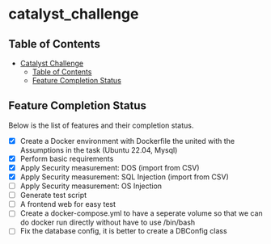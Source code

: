 # catalyst_challenge


## Table of Contents

- [Catalyst Challenge](#catalyst_challenge)
  - [Table of Contents](#table-of-contents)
  - [Feature Completion Status](#features_completion_status)

## Feature Completion Status


Below is the list of features and their completion status. 

- [x] Create a Docker environment with Dockerfile the united with the Assumptions in the task (Ubuntu 22.04, Mysql)
- [x] Perform basic requirements
- [x] Apply Security measurement: DOS (import from CSV)
- [x] Apply Security measurement: SQL Injection (import from CSV)
- [ ] Apply Security measurement: OS Injection
- [ ] Generate test script
- [ ] A frontend web for easy test
- [ ] Create a docker-compose.yml to have a seperate volume so that we can do docker run directly without have to use /bin/bash
- [ ] Fix the database config, it is better to create a DBConfig class 
